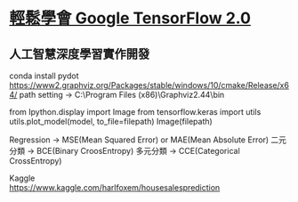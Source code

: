 

# [輕鬆學會 Google TensorFlow 2.0 ](https://github.com/taipeitechmmslab/MMSLAB-TF2)
## 人工智慧深度學習實作開發


conda install pydot
https://www2.graphviz.org/Packages/stable/windows/10/cmake/Release/x64/
path setting -> C:\Program Files (x86)\Graphviz2.44\bin

from Ipython.display import Image
from tensorflow.keras import utils
utils.plot_model(model, to_file=filepath)
Image(filepath)


Regression -> MSE(Mean Squared Error) or MAE(Mean Absolute Error)
二元分類 -> BCE(Binary CroosEntropy)
多元分類 -> CCE(Categorical CrossEntropy)


Kaggle  
https://www.kaggle.com/harlfoxem/housesalesprediction


